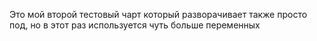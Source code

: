 Это мой второй тестовый чарт который разворачивает также просто под, но в этот раз используется чуть больше переменных
